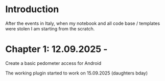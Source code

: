 # Introduction

After the events in Italy, when my notebook and all code base / templates were stolen I am starting from the scratch.

# Chapter 1: 12.09.2025 -
Create a basic pedometer access for Android

The working plugin started to work on 15.09.2025 (daughters bday)
